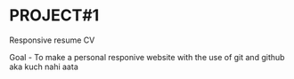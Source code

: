 # PROJECT#1 

Responsive resume CV 

Goal - 
To make a personal responive website with the use of git and github aka kuch nahi aata
